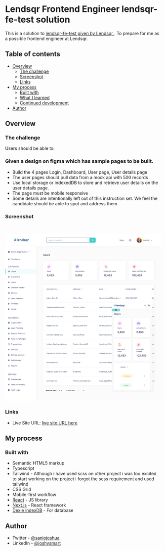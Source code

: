 # Lendsqr Frontend Engineer lendsqr-fe-test solution

This is a solution to [lendsqr-fe-test given by Lendsqr ](https://test-assessment-lendsqr.vercel.app). To prepare for me as a possible frontend engineer at Lendsqr.

## Table of contents

- [Overview](#overview)
  - [The challenge](#the-challenge)
  - [Screenshot](#screenshot)
  - [Links](#links)
- [My process](#my-process)
  - [Built with](#built-with)
  - [What I learned](#what-i-learned)
  - [Continued development](#continued-development)
- [Author](#author)

## Overview

### The challenge

Users should be able to:

### Given a design on figma which has sample pages to be built.

- Build the 4 pages Login, Dashboard, User page, User details page
- The user pages should pull data from a mock api with 500 records
- Use local storage or indexedDB to store and retrieve user details on the user details page.
- The page must be mobile responsive
- Some details are intentionally left out of this instruction set. We feel the candidate should be able to spot and address them

### Screenshot

<br/>

![](./public/assets/images/screenshot.png)

### Links

- Live Site URL: [live site URL here](https://test-assessment-lendsqr.vercel.app)

## My process

### Built with

- Semantic HTML5 markup
- Typescript
- Tailwind - Although i have used scss on other project i was too excited to start working on the project i forgot the scss requirement and used tailwind
- CSS Grid
- Mobile-first workflow
- [React](https://reactjs.org/) - JS library
- [Next.js](https://nextjs.org/) - React framework
- [Dexie indexDB](https://dexie.org/) - For database

## Author

- Twitter - [@saniojoshua](https://www.twitter.com/saniojoshua)
- LinkedIn - [@joshysmart](https://www.linkedin.com/in/joshysmart/)
